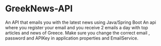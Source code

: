 # GreekNews-API
An API that emails you with the latest news using Java/Spring Boot
An api where you register your email and you receive 2 emails a day with top articles and news of Greece. Make sure you change the correct email , password and APIKey in application properties and EmailService.

